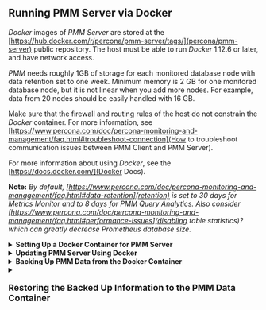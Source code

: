 ## Running PMM Server via Docker

*Docker* images of *PMM Server* are stored at the [https://hub.docker.com/r/percona/pmm-server/tags/](percona/pmm-server) public
repository. The host must be able to run *Docker* 1.12.6 or later, and have
network access.

*PMM* needs roughly 1GB of storage for each monitored database node with data
retention set to one week. Minimum memory is 2 GB for one monitored database
node, but it is not linear when you add more nodes.  For example, data from 20
nodes should be easily handled with 16 GB.

Make sure that the firewall and routing rules of the host do not constrain the
*Docker* container. For more information, see [https://www.percona.com/doc/percona-monitoring-and-management/faq.html#troubleshoot-connection](How to troubleshoot communication issues between PMM Client and PMM Server).

For more information about using *Docker*, see the [https://docs.docker.com/](Docker Docs).

**Note:** *By default, [https://www.percona.com/doc/percona-monitoring-and-management/faq.html#data-retention](retention) is set to 30 days for Metrics Monitor and to 8 days for PMM Query Analytics.  Also consider [https://www.percona.com/doc/percona-monitoring-and-management/faq.html#performance-issues](disabling table statistics)? which can greatly decrease Prometheus database size.*

<details>
  <summary><strong>Setting Up a Docker Container for PMM Server</strong></summary>

A Docker image is a collection of preinstalled software which enables running
a selected version of PMM Server on your computer. A Docker image is not run
directly. You use it to create a Docker container for your PMM Server. When
launched, the Docker container gives access to the whole functionality of
PMM.

The setup begins with pulling the required Docker image. Then, you proceed by
creating a special container for persistent PMM data. The last step is
creating and launching the PMM Server container.

### Pulling the PMM Server Docker Image

To pull the latest version from Docker Hub:

```bash
   $ docker pull percona/pmm-server:latest
```

This step is not required if you are running PMM Server for the first time.
However, it ensures that if there is an older version of the image tagged with
`latest` available locally, it will be replaced by the actual latest
version.

### Creating the pmm-data Container

To create a container for persistent PMM data, run the following command:

```bash
   $ docker create \
      -v /opt/prometheus/data \
      -v /opt/consul-data \
      -v /var/lib/mysql \
      -v /var/lib/grafana \
      --name pmm-data \
      percona/pmm-server:latest /bin/true
```

**Note:** *This container does not run, it simply exists to make sure you retain  all PMM data when you upgrade to a newer PMM Server image.  Do not remove or re-create this container, unless you intend to wipe out all PMM data and start over.*

The previous command does the following:

* The **docker create** command instructs the Docker daemon
  to create a container from an image.

* The `-v` options initialize data volumes for the container.

* The `--name` option assigns a custom name for the container
  that you can use to reference the container within a Docker network.
  In this case: `pmm-data`.

* `percona/pmm-server:latest` is the name and version tag of the image
  to derive the container from.

* `/bin/true` is the command that the container runs.

**Important:** *Make sure that the data volumes that you initialize with the `-v` option match those given in the example. PMM Server expects that those directories are bind mounted exactly as demonstrated.*

### Creating and Launching the PMM Server Container

To create and launch PMM Server in one command, use **docker run**:

```bash
   $ docker run -d \
      -p 80:80 \
      --volumes-from pmm-data \
      --name pmm-server \
      --restart always \
      percona/pmm-server:latest
```

This command does the following:

* The **docker run** command runs a new container based on the
  `percona/pmm-server:latest` image.

* The `-d` option starts the container in the background (detached mode).

* The `-p` option maps the port for accessing the PMM Server web UI.
  For example, if port **80** is not available,
  you can map the landing page to port 8080 using ``-p 8080:80``.

* The `-v` option mounts volumes
  from the `pmm-data` container (see [https://www.percona.com/doc/percona-monitoring-and-management/deploy/server/docker.setting-up.html#data-container](Creating the pmm-data Container)).

* The `--name` option assigns a custom name to the container
  that you can use to reference the container within the Docker network.
  In this case: ``pmm-server``.

* The `--restart` option defines the container's restart policy.
  Setting it to ``always`` ensures that the Docker daemon
  will start the container on startup
  and restart it if the container exits.

* `percona/pmm-server:latest` is the name and version tag of the image
  to derive the container from.

### Installing and using specific docker version

To install specific PMM Server version instead of the latest one, just put
desired version number after the colon. Also in this scenario it may be useful
to [https://www.percona.com/doc/percona-monitoring-and-management/glossary.option.html](prevent updating PMM Server via the web interface) with the `DISABLE_UPDATES` docker option.

For example, installing version 1.14.1 with disabled update button in the web
interface would look as follows:

```bash
   $ docker create \
      -v /opt/prometheus/data \
      -v /opt/consul-data \
      -v /var/lib/mysql \
      -v /var/lib/grafana \
      --name pmm-data \
      percona/pmm-server:1.14.1 /bin/true

   $ docker run -d \
      -p 80:80 \
      --volumes-from pmm-data \
      --name pmm-server \
      -e DISABLE_UPDATES=true \
      --restart always \
      percona/pmm-server:1.14.1
```

### Additional options

When running the PMM Server, you may pass additional parameters to the
**docker run** subcommand. All options that appear after the `-e` option
are the additional parameters that modify the way how PMM Server operates.

The section [https://www.percona.com/doc/percona-monitoring-and-management/glossary.option.html#pmm-glossary-pmm-server-additional-option](PMM Server Additional Options) lists all
supported additional options.

</details>

<details>
  <summary><strong>Updating PMM Server Using Docker</strong></summary>

To check the version of PMM Server, run **docker ps** on the host.

Run the following commands as root or by using the **sudo** command

```bash
   $ docker ps
   CONTAINER ID   IMAGE                      COMMAND                CREATED       STATUS             PORTS                               NAMES
   480696cd4187   percona/pmm-server:1.4.0   "/opt/entrypoint.sh"   4 weeks ago   Up About an hour   192.168.100.1:80->80/tcp, 443/tcp   pmm-server
```

The version number is visible in the Image column. For a Docker
container created from the image tagged `latest`, the Image column
contains `latest` and not the specific version number of PMM Server.

The information about the currently installed version of PMM Server is
available from the |srv.update.main.yml| file. You may extract the version
number by using the **docker exec** command:

```bash
   $ docker exec -it pmm-server head -1 /srv/update/main.yml
   # v1.5.3
```

To check if there exists a newer version of PMM Server,
visit [https://hub.docker.com/r/percona/pmm-server/tags/](percona/pmm-server).

.. _pmm.deploying.server.docker-container.renaming:

### Creating a backup version of the current pmm-server Docker container

You need to create a backup version of the current `pmm-server` container if
the update procedure does not complete successfully or if you decide not to
upgrade your PMM Server after trying the new version.

The **docker stop** command stops the currently running `pmm-server` container:

```bash
   $ docker stop pmm-server
```

The following command simply renames the current `pmm-server` container to
avoid name conflicts during the update procedure:

```bash
   $ docker rename pmm-server pmm-server-backup
```

### Pulling a new Docker Image

Docker images for all versions of PMM are available from
[https://hub.docker.com/r/percona/pmm-server/tags/](percona/pmm-server)
Docker repository.

When pulling a newer Docker image, you may either use a specific version
number or the `latest` image which always matches the highest version
number. 

This example shows how to pull a specific version:

```bash
   $ docker pull percona/pmm-server:1.5.0
```

This example shows how to pull the `--latest` version:
   
```bash
   $ docker pull percona/pmm-server:latest
```
   
### Creating a new Docker container based on the new image

After you have pulled a new version of PMM from the Docker repository, you can
use **docker run** to create a `pmm-server` container using the new image.

```bash
   $ docker run -d \
      -p 80:80 \
      --volumes-from pmm-data \
      --name pmm-server \
      --restart always \
      percona/pmm-server:latest
```

**Important:** *The PMM Server container must be stopped before attempting `docker run`.*

The **docker run** command refers to the pulled image as the last parameter. If
you used a specific version number when running **docker pull** (see
[https://www.percona.com/doc/percona-monitoring-and-management/deploy/server/docker.setting-up.html#pmm-server-docker-image-pulling](Pulling the PMM Server Docker Image)) replace `latest` accordingly.

Note that this command also refers to `pmm-data` as the value of
`--volumes-from` option. This way, your new version will continue to use the
existing data.

**Warning:** *Do not remove the `pmm-data` container when updating, if you want to keep all collected data.*

Check if the new container is running using **docker ps**.

```bash
   $ docker ps
   CONTAINER ID   IMAGE                      COMMAND                CREATED         STATUS         PORTS                               NAMES
   480696cd4187   percona/pmm-server:1.5.0   "/opt/entrypoint.sh"   4 minutes ago   Up 4 minutes   192.168.100.1:80->80/tcp, 443/tcp   pmm-server

```

Then, make sure that the PMM version has been updated (see [https://www.percona.com/doc/percona-monitoring-and-management/glossary.terminology.html#term-pmm-version](PMM
Version)) by checking the PMM Server web interface.

### Removing the backup container

After you have tried the features of the new version, you may decide to
continupe using it. The backup container that you have stored
([https://www.percona.com/doc/percona-monitoring-and-management/deploy/server/docker.upgrading.html#pmm-deploying-server-docker-container-renaming](Creating a backup version of the current pmm-server Docker container)) is no longer needed in this
case.

To remove this backup container, you need the **docker rm** command:

```bash
   $ docker rm pmm-server-backup
```

As the parameter to **docker rm**, supply the tag name of your backup container.

If, for whatever reason, you decide to keep using the old version, you just need
to stop and remove the new `pmm-server` container.

```bash
   $ docker stop pmm-server && docker rm pmm-server
```

Now, rename the `pmm-server-backup` to `pmm-server`
(see [https://www.percona.com/doc/percona-monitoring-and-management/deploy/server/docker.upgrading.html#pmm-deploying-server-docker-container-renaming](Creating a backup version of the current pmm-server Docker container)) and start it.

```bash
   $ docker start pmm-server
```

**Warning:** *Do not use the `docker run` command to start the container. The `docker.run` command creates and then runs a new container. To start a new container use the `docker start` command.*

</details>

<details>
  <summary><strong>Backing Up PMM Data from the Docker Container</strong></summary>

When PMM Server is run via docker, its data are stored in the `pmm-data`
container. To avoid data loss, you can extract the data and store outside of the
container.

This example demonstrates how to back up PMM data on the computer where the
docker container is run and then how to restore them.

To back up the information from `pmm-data`, you need to create a local
directory with essential sub folders and then run docker commands to copy
PMM related files into it.

1. Create a backup directory and make it the current working directory. In this
   example, we use *pmm-data-backup* as the directory name.

   ```bash
      $ mkdir pmm-data-backup; cd pmm-data-backup
   ```

2. Create the essential sub directories:

   ```bash
      $ mkdir -p opt/prometheus
      $ mkdir -p var/lib
   ```

Run the following commands as root or by using the **sudo** command

1. Stop the docker container:

   ```bash
      $ docker stop pmm-server
   ```

2. Copy data from the `pmm-data` container:

   ```bash
      $ docker cp pmm-data:/opt/prometheus/data opt/prometheus/
      $ docker cp pmm-data:/opt/consul-data opt/
      $ docker cp pmm-data:/var/lib/mysql var/lib/
      $ docker cp pmm-data:/var/lib/grafana var/lib/
   ```

Now, your PMM data are backed up and you can start PMM Server again:

   ```bash
      $ docker start pmm-server
   ```

</details>

<details>
  <summary><p style="font-size:1.25em;"><strong>Restoring the Backed Up Information to the PMM Data Container</strong></p></summary>

If you have a backup copy of your `pmm-data` container, you can restore it
into a docker container. Start with renaming the existing PMM containers to
prevent data loss, create a new `pmm-data` container, and finally copy the
backed up information into the `pmm-data` container.

Run the following commands as root or by using the **sudo** command

1. Stop the running `pmm-server` container.

   ```bash
      $ docker stop pmm-server
   ```

2. Rename the `pmm-server` container to `pmm-server-backup`.

   ```bash
      $ docker rename pmm-server pmm-server-backup
   ```

3. Rename the `pmm-data` to `pmm-data-backup`

   ```bash
      $ docker rename pmm-data pmm-data-backup
   ```

4. Create a new `pmm-data` container

   ```bash
      $ docker create \
         -v /opt/prometheus/data \
         -v /opt/consul-data \
         -v /var/lib/mysql \
         -v /var/lib/grafana \
         --name pmm-data \
         percona/pmm-server:latest /bin/true
   ```
   
**important:** *The last step creates a new `pmm-data` container based on the `percona/pmm-server:latest` image. If you do not intend to use the `latest` tag, specify the exact version instead, such as `1.5.0`. You can find all available versions of `pmm-server` images at [https://hub.docker.com/r/percona/pmm-server/tags/](percona/pmm-server).*

Assuming that you have a backup copy of your `pmm-data`, created according
to the procedure described in the [https://www.percona.com/doc/percona-monitoring-and-management/deploy/server/docker.backing-up.html](Backing Up PMM Data from the Docker Container) section,
restore your data as follows:

1. Change the working directory to the directory that contains your `pmm-data` backup files.

   ```bash
      $ cd ~/pmm-data-backup
   ```

   **Note:** *This example assumes that the backup directory is found in your home directory.*

2. Copy data from your backup directory to the `pmm-data` container.

   ```bash
      $ docker cp opt/prometheus/data pmm-data:/opt/prometheus/
      $ docker cp opt/consul-data pmm-data:/opt/
      $ docker cp var/lib/mysql pmm-data:/var/lib/
      $ docker cp var/lib/grafana pmm-data:/var/lib/
   ```
 
3. Apply correct ownership to `pmm-data` files:

   ```bash
      $ docker run --rm --volumes-from pmm-data -it percona/pmm-server:latest chown -R pmm:pmm /opt/prometheus/data /opt/consul-data
      $ docker run --rm --volumes-from pmm-data -it percona/pmm-server:latest chown -R grafana:grafana /var/lib/grafana
      $ docker run --rm --volumes-from pmm-data -it percona/pmm-server:latest chown -R mysql:mysql /var/lib/mysql
   ```
 
4. Run (create and launch) a new `pmm-server` container:

   ```bash
      $ docker run -d \
         -p 80:80 \
         --volumes-from pmm-data \
         --name pmm-server \
         --restart always \
         percona/pmm-server:latest
   ```

To make sure that the new server is available run the |pmm-admin.check-network|
command from the computer where PMM Client is installed. |tip.run-this.root|.

```bash
   $ pmm-admin check-network
```

</details>

